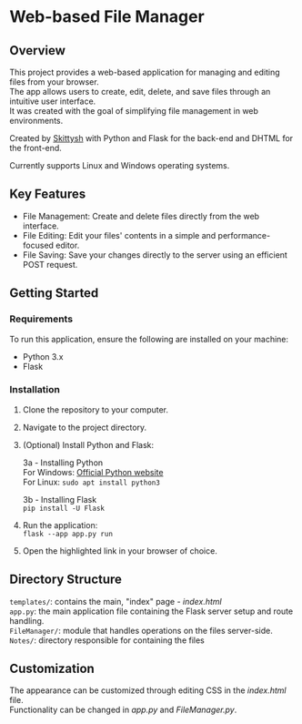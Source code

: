 # Web-based File Manager

## Overview

This project provides a web-based application for managing and editing files from your browser.  
The app allows users to create, edit, delete, and save files through an intuitive user interface.  
It was created with the goal of simplifying file management in web environments.   

Created by [Skittysh](https://github.com/skittysh) with Python and Flask for the back-end and DHTML for the front-end. 
 
 Currently supports Linux and Windows operating systems. 

## Key Features
* File Management: Create and delete files directly from the web interface.
* File Editing: Edit your files' contents in a simple and performance-focused editor.
* File Saving: Save your changes directly to the server using an efficient POST request.

## Getting Started
### Requirements
To run this application, ensure the following are installed on your machine:
* Python 3.x
* Flask

### Installation

1. Clone the repository to your computer.    

2. Navigate to the project directory.    

3. (Optional) Install Python and Flask: 

    3a - Installing Python    
    For Windows: [Official Python website](https://www.python.org/downloads/windows/)  
    For Linux: `sudo apt install python3` 
    
    3b - Installing Flask   
    `pip install -U Flask`
    
4. Run the application:   
`flask --app app.py run`   

5. Open the highlighted link in your browser of choice.

## Directory Structure
`templates/`: contains the main, "index" page - *index.html*  
`app.py`: the main application file containing the Flask server setup and route handling.  
`FileManager/`: module that handles operations on the files server-side.  
`Notes/`: directory responsible for containing the files  

## Customization
The appearance can be customized through editing CSS in the *index.html* file.  
Functionality can be changed in *app.py* and *FileManager.py*. 
